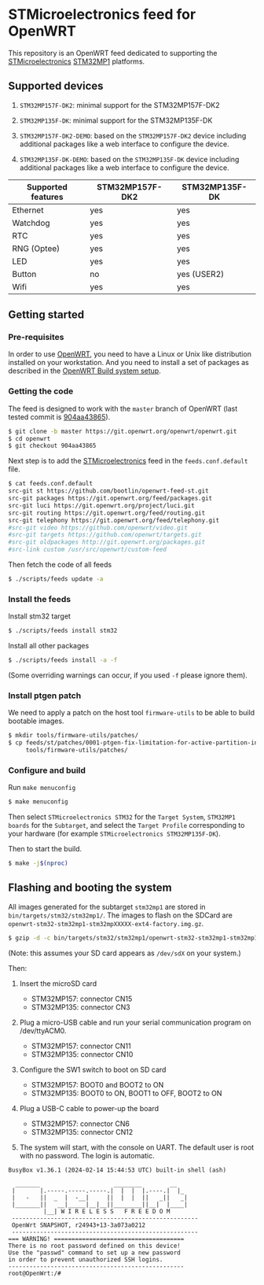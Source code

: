 # STMicroelectronics feed for OpenWRT

This repository is an OpenWRT feed dedicated to supporting the
[STMicroelectronics](https://www.st.com)
[STM32MP1](https://www.st.com/en/microcontrollers-microprocessors/stm32mp1-series.html)
platforms.

## Supported devices

1. `STM32MP157F-DK2`: minimal support for the STM32MP157F-DK2

2. `STM32MP135F-DK`: minimal support for the STM32MP135F-DK

3. `STM32MP157F-DK2-DEMO`: based on the `STM32MP157F-DK2` device including
   additional packages like a web interface to configure the device.

4. `STM32MP135F-DK-DEMO`: based on the `STM32MP135F-DK` device including
   additional packages like a web interface to configure the device.

|Supported features|STM32MP157F-DK2|STM32MP135F-DK|
|------------------|---------------|--------------|
|Ethernet|yes|yes|
|Watchdog|yes|yes|
|RTC|yes|yes|
|RNG (Optee)|yes|yes|
|LED|yes|yes|
|Button|no|yes (USER2)|
|Wifi|yes|yes|

## Getting started

### Pre-requisites

In order to use [OpenWRT](https://openwrt.org/), you need to have a Linux or
Unix like distribution installed on your workstation.
And you need to install a set of packages as described in the
[OpenWRT Build system setup](https://openwrt.org/docs/guide-developer/toolchain/install-buildsystem).

### Getting the code

The feed is designed to work with the `master` branch of OpenWRT (last tested
commit is [904aa43865](https://github.com/openwrt/openwrt/commit/904aa43865)).

```bash
$ git clone -b master https://git.openwrt.org/openwrt/openwrt.git
$ cd openwrt
$ git checkout 904aa43865
```

Next step is to add the [STMicroelectronics](https://www.st.com) feed in the
`feeds.conf.default` file.

```bash
$ cat feeds.conf.default
src-git st https://github.com/bootlin/openwrt-feed-st.git
src-git packages https://git.openwrt.org/feed/packages.git
src-git luci https://git.openwrt.org/project/luci.git
src-git routing https://git.openwrt.org/feed/routing.git
src-git telephony https://git.openwrt.org/feed/telephony.git
#src-git video https://github.com/openwrt/video.git
#src-git targets https://github.com/openwrt/targets.git
#src-git oldpackages http://git.openwrt.org/packages.git
#src-link custom /usr/src/openwrt/custom-feed
```

Then fetch the code of all feeds

```bash
$ ./scripts/feeds update -a
```

### Install the feeds

Install stm32 target

```bash
$ ./scripts/feeds install stm32
```

Install all other packages

```bash
$ ./scripts/feeds install -a -f
```
(Some overriding warnings can occur, if you used `-f` please ignore them).

### Install ptgen patch

We need to apply a patch on the host tool `firmware-utils` to be able to build
bootable images.

```bash
$ mkdir tools/firmware-utils/patches/
$ cp feeds/st/patches/0001-ptgen-fix-limitation-for-active-partition-in-GPT.patch \
     tools/firmware-utils/patches/
```
### Configure and build

Run `make menuconfig`

```bash
$ make menuconfig
```

Then select `STMicroelectronics STM32` for the `Target System`, `STM32MP1
boards` for the `Subtarget`, and select the `Target Profile` corresponding to
your hardware (for example `STMicroelectronics STM32MP135F-DK`).

Then to start the build.

```bash
$ make -j$(nproc)
```

## Flashing and booting the system

All images generated for the subtarget `stm32mp1` are stored in
`bin/targets/stm32/stm32mp1/`.
The images to flash on the SDCard are
`openwrt-stm32-stm32mp1-stm32mpXXXXX-ext4-factory.img.gz`.

```bash
$ gzip -d -c bin/targets/stm32/stm32mp1/openwrt-stm32-stm32mp1-stm32mp135f-dk-ext4-factory.img.gz | dd of=/dev/sdX
```
(Note: this assumes your SD card appears as `/dev/sdX` on your system.)

Then:

1. Insert the microSD card
   - STM32MP157: connector CN15
   - STM32MP135: connector CN3

2. Plug a micro-USB cable and run your serial communication program on
   /dev/ttyACM0.
   - STM32MP157: connector CN11
   - STM32MP135: connector CN10

3. Configure the SW1 switch to boot on SD card
   - STM32MP157: BOOT0 and BOOT2 to ON
   - STM32MP135: BOOT0 to ON, BOOT1 to OFF, BOOT2 to ON

4. Plug a USB-C cable to power-up the board
   - STM32MP157: connector CN6
   - STM32MP135: connector CN12

5. The system will start, with the console on UART. The default user is root
   with no password. The login is automatic.

```
BusyBox v1.36.1 (2024-02-14 15:44:53 UTC) built-in shell (ash)

  _______                     ________        __
 |       |.-----.-----.-----.|  |  |  |.----.|  |_
 |   -   ||  _  |  -__|     ||  |  |  ||   _||   _|
 |_______||   __|_____|__|__||________||__|  |____|
          |__| W I R E L E S S   F R E E D O M
 -----------------------------------------------------
 OpenWrt SNAPSHOT, r24943+13-3a073a0212
 -----------------------------------------------------
=== WARNING! =====================================
There is no root password defined on this device!
Use the "passwd" command to set up a new password
in order to prevent unauthorized SSH logins.
--------------------------------------------------
root@OpenWrt:/#
```
